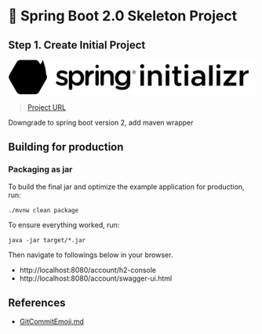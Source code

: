 # 🌱 Spring Boot 2.0 Skeleton Project

## Step 1. Create Initial Project
![spring-initializr](.github/spring.svg)
> [Project URL](https://start.spring.io/#!type=maven-project&language=java&platformVersion=3.2.4&packaging=jar&jvmVersion=17&groupId=com.hibuz&artifactId=account&name=spring-boot-skeleton&description=Demo%20project%20for%20Spring%20Boot&packageName=com.hibuz.account&dependencies=native,lombok,devtools,web,security,data-jpa,h2,validation,restdocs,actuator)

Downgrade to spring boot version 2, add maven wrapper

## Building for production

### Packaging as jar

To build the final jar and optimize the example application for production, run:

```
./mvnw clean package
```

To ensure everything worked, run:

```
java -jar target/*.jar
```

Then navigate to followings below in your browser.
- http://localhost:8080/account/h2-console
- http://localhost:8080/account/swagger-ui.html


## References
- [GitCommitEmoji.md](https://gist.github.com/parmentf/035de27d6ed1dce0b36a)
